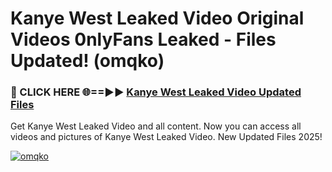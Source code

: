 # Kanye West Leaked Video Original Videos 0nlyFans Leaked - Files Updated! (omqko)

<h3>🔴 CLICK HERE 🌐==►► <a href="https://tinyurl.com/x26r9saj" rel="nofollow">Kanye West Leaked Video Updated Files</a></h3>

Get Kanye West Leaked Video and all content. Now you can access all videos and pictures of Kanye West Leaked Video. New Updated Files 2025!

[![omqko](https://i.imgur.com/LkgZPqh.gif)](https://tinyurl.com/x26r9saj)
